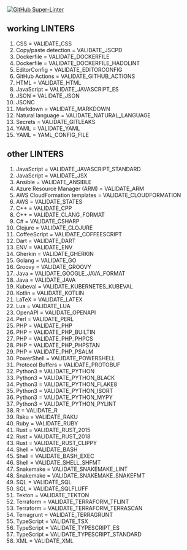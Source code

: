 [![GitHub Super-Linter](https://github.com/noshimorimoshi/pipelines-java/workflows/Lint%20Code%20Base/badge.svg)](https://github.com/noshimorimoshi/pipelines-java/actions?query=workflows%3Asuper-linter)
## working LINTERS
1. CSS = VALIDATE_CSS
1. Copy/paste detection = VALIDATE_JSCPD
1. Dockerfile = VALIDATE_DOCKERFILE
1. Dockerfile = VALIDATE_DOCKERFILE_HADOLINT
1. EditorConfig = VALIDATE_EDITORCONFIG
1. GitHub Actions = VALIDATE_GITHUB_ACTIONS
1. HTML = VALIDATE_HTML
1. JavaScript = VALIDATE_JAVASCRIPT_ES
1. JSON = VALIDATE_JSON
1. JSONC
1. Markdown = VALIDATE_MARKDOWN
1. Natural language = VALIDATE_NATURAL_LANGUAGE
1. Secrets = VALIDATE_GITLEAKS
1. YAML = VALIDATE_YAML
1. YAML = YAML_CONFIG_FILE
## other LINTERS
1. JavaScript = VALIDATE_JAVASCRIPT_STANDARD
1. JavaScript = VALIDATE_JSX
1. Ansible = VALIDATE_ANSIBLE
1. Azure Resource Manager (ARM) = VALIDATE_ARM
1. AWS CloudFormation templates = VALIDATE_CLOUDFORMATION
1. AWS = VALIDATE_STATES
1. C++ = VALIDATE_CPP
1. C++ = VALIDATE_CLANG_FORMAT
1. C# = VALIDATE_CSHARP
1. Clojure = VALIDATE_CLOJURE
1. CoffeeScript = VALIDATE_COFFEESCRIPT
1. Dart = VALIDATE_DART
1. ENV = VALIDATE_ENV
1. Gherkin = VALIDATE_GHERKIN
1. Golang = VALIDATE_GO
1. Groovy = VALIDATE_GROOVY
1. Java = VALIDATE_GOOGLE_JAVA_FORMAT
1. Java = VALIDATE_JAVA
1. Kubeval = VALIDATE_KUBERNETES_KUBEVAL
1. Kotlin = VALIDATE_KOTLIN
1. LaTeX = VALIDATE_LATEX
1. Lua = VALIDATE_LUA
1. OpenAPI = VALIDATE_OPENAPI
1. Perl = VALIDATE_PERL
1. PHP = VALIDATE_PHP
1. PHP = VALIDATE_PHP_BUILTIN
1. PHP = VALIDATE_PHP_PHPCS
1. PHP = VALIDATE_PHP_PHPSTAN
1. PHP = VALIDATE_PHP_PSALM
1. PowerShell = VALIDATE_POWERSHELL
1. Protocol Buffers = VALIDATE_PROTOBUF
1. Python3 = VALIDATE_PYTHON
1. Python3 = VALIDATE_PYTHON_BLACK
1. Python3 = VALIDATE_PYTHON_FLAKE8
1. Python3 = VALIDATE_PYTHON_ISORT
1. Python3 = VALIDATE_PYTHON_MYPY
1. Python3 = VALIDATE_PYTHON_PYLINT
1. R = VALIDATE_R
1. Raku = VALIDATE_RAKU
1. Ruby = VALIDATE_RUBY
1. Rust = VALIDATE_RUST_2015
1. Rust = VALIDATE_RUST_2018
1. Rust = VALIDATE_RUST_CLIPPY
1. Shell = VALIDATE_BASH
1. Shell = VALIDATE_BASH_EXEC
1. Shell = VALIDATE_SHELL_SHFMT
1. Snakemake = VALIDATE_SNAKEMAKE_LINT
1. Snakemake = VALIDATE_SNAKEMAKE_SNAKEFMT
1. SQL = VALIDATE_SQL
1. SQL = VALIDATE_SQLFLUFF
1. Tekton = VALIDATE_TEKTON
1. Terraform = VALIDATE_TERRAFORM_TFLINT
1. Terraform = VALIDATE_TERRAFORM_TERRASCAN
1. Terragrunt = VALIDATE_TERRAGRUNT
1. TypeScript = VALIDATE_TSX
1. TypeScript = VALIDATE_TYPESCRIPT_ES
1. TypeScript = VALIDATE_TYPESCRIPT_STANDARD
1. XML = VALIDATE_XML